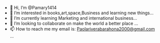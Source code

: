 - 👋 Hi, I’m @Pamary1414
- 👀 I’m interested in books,art,space,Business and learning new things...
- 🌱 I’m currently learning Marketing and international business...
- 💞️ I’m looking to collaborate on make the world a better place ...
- 📫 How to reach me my email is: Paolariverabarahona2000@gmail.com ...

<!---
Pamary1414/Pamary1414 is a ✨ special ✨ repository because its `README.md` (this file) appears on your GitHub profile.
You can click the Preview link to take a look at your changes.
--->

